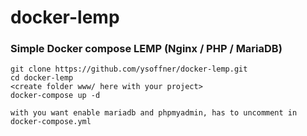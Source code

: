 # docker-lemp
### Simple Docker compose LEMP (Nginx / PHP / MariaDB)
```
git clone https://github.com/ysoffner/docker-lemp.git
cd docker-lemp
<create folder www/ here with your project>
docker-compose up -d

with you want enable mariadb and phpmyadmin, has to uncomment in docker-compose.yml
```
